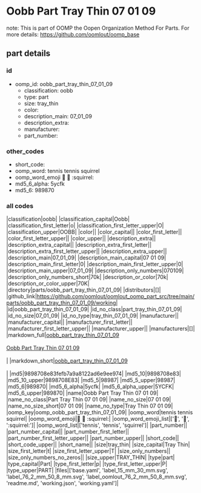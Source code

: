 # Oobb Part Tray Thin 07 01 09  

note: This is part of OOMP the Oopen Organization Method For Parts. For more details: https://github.com/oomlout/oomp_base

##  part details





### id
* oomp_id: oobb_part_tray_thin_07_01_09
  * classification: oobb
  * type: part
  * size: tray_thin
  * color: 
  * description_main: 07_01_09
  * description_extra: 
  * manufacturer: 
  * part_number: 

### other_codes
* short_code: 
* oomp_word: tennis tennis squirrel
* oomp_word_emoji :tennis: :tennis: :squirrel:
* md5_6_alpha: 5ycfk
* md5_6: 989870

### all codes 
|classification|oobb|
|classification_capital|Oobb|
|classification_first_letter|o|
|classification_first_letter_upper|O|
|classification_upper|OOBB|
|color||
|color_capital||
|color_first_letter||
|color_first_letter_upper||
|color_upper||
|description_extra||
|description_extra_capital||
|description_extra_first_letter||
|description_extra_first_letter_upper||
|description_extra_upper||
|description_main|07_01_09|
|description_main_capital|07 01 09|
|description_main_first_letter|0|
|description_main_first_letter_upper|0|
|description_main_upper|07_01_09|
|description_only_numbers|070109|
|description_only_numbers_short|70k|
|description_or_color|70k|
|description_or_color_upper|70K|
|directory|parts/oobb_part_tray_thin_07_01_09|
|distributors|[]|
|github_link|https://github.com/oomlout/oomlout_oomp_part_src/tree/main/parts/oobb_part_tray_thin_07_01_09/working|
|id|oobb_part_tray_thin_07_01_09|
|id_no_class|part_tray_thin_07_01_09|
|id_no_size|07_01_09|
|id_no_type|tray_thin_07_01_09|
|manufacturer||
|manufacturer_capital||
|manufacturer_first_letter||
|manufacturer_first_letter_upper||
|manufacturer_upper||
|manufacturers|[]|
|markdown_full|[oobb_part_tray_thin_07_01_09](https://github.com/oomlout/oomlout_oomp_part_src/tree/main/parts/oobb_part_tray_thin_07_01_09/working)<br>[](https://github.com/oomlout/oomlout_oomp_part_src/tree/main/parts/oobb_part_tray_thin_07_01_09/working)<br>[Oobb Part Tray Thin 07 01 09](https://github.com/oomlout/oomlout_oomp_part_src/tree/main/parts/oobb_part_tray_thin_07_01_09/working)<br><br>|
|markdown_short|[oobb_part_tray_thin_07_01_09](https://github.com/oomlout/oomlout_oomp_part_src/tree/main/parts/oobb_part_tray_thin_07_01_09/working)<br><br>|
|md5|9898708e83fefb7a9a8122ad6e9ee974|
|md5_10|9898708e83|
|md5_10_upper|9898708E83|
|md5_5|98987|
|md5_5_upper|98987|
|md5_6|989870|
|md5_6_alpha|5ycfk|
|md5_6_alpha_upper|5YCFK|
|md5_6_upper|989870|
|name|Oobb Part Tray Thin 07 01 09|
|name_no_class|Part Tray Thin 07 01 09|
|name_no_size|07 01 09|
|name_no_size_short|07 01 09|
|name_no_type|Tray Thin 07 01 09|
|oomp_key|oomp_oobb_part_tray_thin_07_01_09|
|oomp_word|tennis tennis squirrel|
|oomp_word_emoji|:tennis: :tennis: :squirrel:|
|oomp_word_emoji_list|[':tennis:', ':tennis:', ':squirrel:']|
|oomp_word_list|['tennis', 'tennis', 'squirrel']|
|part_number||
|part_number_capital||
|part_number_first_letter||
|part_number_first_letter_upper||
|part_number_upper||
|short_code||
|short_code_upper||
|short_name||
|size|tray_thin|
|size_capital|Tray Thin|
|size_first_letter|t|
|size_first_letter_upper|T|
|size_only_numbers||
|size_only_numbers_no_zeros||
|size_upper|TRAY_THIN|
|type|part|
|type_capital|Part|
|type_first_letter|p|
|type_first_letter_upper|P|
|type_upper|PART|
|files|['base.yaml', 'label_15_mm_30_mm.svg', 'label_76_2_mm_50_8_mm.svg', 'label_oomlout_76_2_mm_50_8_mm.svg', 'readme.md', 'working.json', 'working.yaml']|
